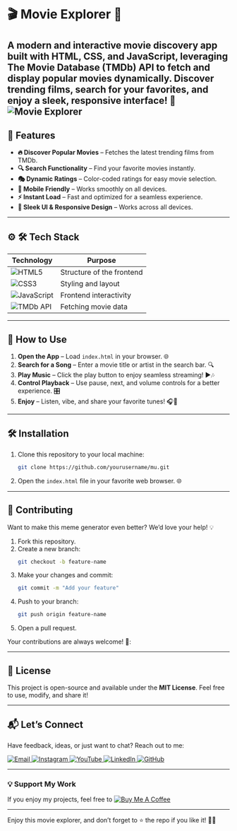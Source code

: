 
# 🎬 Movie Explorer 🍿 

A **modern and interactive** movie discovery app built with **HTML, CSS, and JavaScript**, leveraging **The Movie Database (TMDb) API** to fetch and display popular movies dynamically. Discover trending films, search for your favorites, and enjoy a sleek, responsive interface! 🚀 
![Movie Explorer](https://i.imgur.com/I3Wdp5S.png) 
---

## 🌟 Features  
- **🔥 Discover Popular Movies** – Fetches the latest trending films from TMDb.
- **🔍 Search Functionality** – Find your favorite movies instantly.  
- **🎭 Dynamic Ratings** – Color-coded ratings for easy movie selection.
- **📱 Mobile Friendly** – Works smoothly on all devices.
- **⚡ Instant Load** – Fast and optimized for a seamless experience.
- **🎨 Sleek UI & Responsive Design** – Works across all devices.

      

---

## ⚙ 🛠 Tech Stack
| **Technology**  | **Purpose** |
|-----------------|-------------|
| ![HTML5](https://img.shields.io/badge/HTML5-E34F26?style=for-the-badge&logo=html5&logoColor=white) | Structure of the frontend |
| ![CSS3](https://img.shields.io/badge/CSS3-1572B6?style=for-the-badge&logo=css3&logoColor=white) | Styling and layout |
| ![JavaScript](https://img.shields.io/badge/JavaScript-F7DF1E?style=for-the-badge&logo=javascript&logoColor=black) | Frontend interactivity |
| ![TMDb API](https://img.shields.io/badge/TMDb%20API-1DB954?style=for-the-badge&logo=tmdb&logoColor=white) | Fetching movie data |


---

## 🚀 How to Use 
1.  **Open the App** – Load `index.html` in your browser. 🌐 
2. **Search for a Song** – Enter a movie title or artist in the search bar. 🔍
3. **Play Music** – Click the play button to enjoy seamless streaming! ▶️🎶
4. **Control Playback** – Use pause, next, and volume controls for a better experience. 🎛️
5. **Enjoy** – Listen, vibe, and share your favorite tunes! 🎧🎵 
   

---

## 🛠️ Installation  

1. Clone this repository to your local machine:  
   ```bash  
   git clone https://github.com/yourusername/mu.git
   ```  

2. Open the `index.html` file in your favorite web browser. 🌐  
 

---

## 🤝 Contributing  

Want to make this meme generator even better? We’d love your help! 💡  
1. Fork this repository.  
2. Create a new branch:  
   ```bash  
   git checkout -b feature-name  
   ```  
3. Make your changes and commit:  
   ```bash  
   git commit -m "Add your feature"  
   ```  
4. Push to your branch:  
   ```bash  
   git push origin feature-name  
   ```  
5. Open a pull request.  

Your contributions are always welcome! 🌟:


---

## 📜 License  

This project is open-source and available under the **MIT License**. Feel free to use, modify, and share it!  

---

## 📬 Let’s Connect  

Have feedback, ideas, or just want to chat? Reach out to me:  
<div>
  <a href="mailto:onlykelvin06@gmail.com">
    <img src="https://img.shields.io/badge/Email-4285F4?style=for-the-badge&logo=gmail&logoColor=white" alt="Email" />
  </a>
  <a href="https://www.instagram.com/_.yo.kelvin/">
    <img src="https://img.shields.io/badge/Instagram-E4405F?style=for-the-badge&logo=instagram&logoColor=white" alt="Instagram" />
  </a>
  <a href="https://www.youtube.com/@TechTutor_Tv?sub_confirmation=1">
    <img src="https://img.shields.io/badge/YouTube-FF0000?style=for-the-badge&logo=youtube&logoColor=white" alt="YouTube" />
  </a>
  <a href = "https://www.linkedin.com/in/kelvin-agyare-yeboah-6728a7301?utm_source=share&utm_campaign=share_via&utm_content=profile&utm_medium=android_app">
    <img src="https://img.shields.io/badge/LinkedIn-0077B5?style=for-the-badge&logo=linkedin&logoColor=white" alt="LinkedIn" />
  </a>
  <a href="https://github.com/KelvCodes">
    <img src="https://img.shields.io/badge/GitHub-181717?style=for-the-badge&logo=github&logoColor=white" alt="GitHub" />
  </a>
</div>     
 
---
### 💡 Support My Work  
If you enjoy my projects, feel free to [![Buy Me A Coffee](https://img.shields.io/badge/Buy%20Me%20A%20Coffee-%F0%9F%8C%8D-yellow?style=for-the-badge&logo=buy-me-a-coffee&logoColor=black)](https://www.buymeacoffee.com/kelvcodes) 

---
Enjoy this movie explorer, and don’t forget to ⭐ the repo if you like it! 🥳✨  






